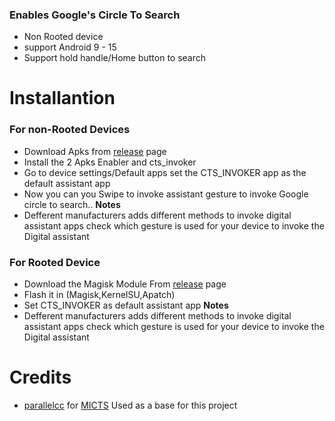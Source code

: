 ### Enables Google's Circle To Search 
- Non Rooted device
- support Android 9 - 15
- Support hold handle/Home button to search


# Installantion

### For non-Rooted Devices 

- Download Apks from [release](https://) page
- Install the 2 Apks Enabler and cts_invoker
- Go to device settings/Default apps set the CTS_INVOKER app as the default assistant app
- Now you can you Swipe to invoke assistant gesture to invoke Google circle to search..
<B> Notes </B>
- Defferent manufacturers adds different methods to invoke digital assistant apps check which gesture is used for your device to invoke the  Digital assistant




### For Rooted Device
- Download the Magisk Module From [release](https://) page
- Flash it in (Magisk,KernelSU,Apatch)
- Set CTS_INVOKER as default assistant app
<B> Notes </B>
- Defferent manufacturers adds different methods to invoke digital assistant apps check which gesture is used for your device to invoke the  Digital assistant



# Credits
- [parallelcc](https://github.com/parallelcc/) for [MICTS](https://github.com/parallelcc/MiCTS) Used as a base for this project







